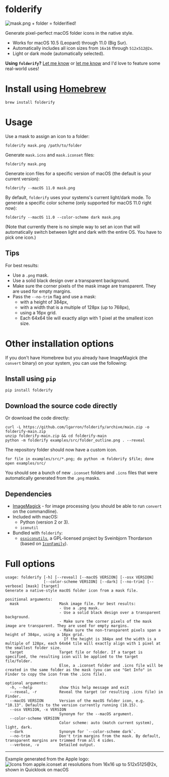 # folderify

![mask.png + folder = folderified!](examples/png/explanation.png)

Generate pixel-perfect macOS folder icons in the native style.

- Works for macOS 10.5 (Leopard) through 11.0 (Big Sur).
- Automatically includes all icon sizes from `16x16` through `512x512@2x`.
- Light or dark mode (automatically selected).

**Using `folderify`?** [Let me know](https://twitter.com/lgarron) or [let me know](https://github.com/lgarron/folderify/issues/new) and I'd love to feature some real-world uses!

# Install using [Homebrew](https://formulae.brew.sh/formula/folderify)

```shell
brew install folderify
```

# Usage

Use a mask to assign an icon to a folder:

```shell
folderify mask.png /path/to/folder
```

Generate `mask.icns` and `mask.iconset` files:

```shell
folderify mask.png
```

Generate icon files for a specific version of macOS (the default is your current
version):

```shell
folderify --macOS 11.0 mask.png
```

By default, `folderify` uses your systems's current light/dark mode. To generate a specific color scheme (only supported for macOS 11.0 right now):

```shell
folderify --macOS 11.0 --color-scheme dark mask.png
```

(Note that currently there is no simple way to set an icon that will automatically switch between light and dark with the entire OS. You have to pick one icon.)

## Tips

For best results:

- Use a `.png` mask.
- Use a solid black design over a transparent background.
- Make sure the corner pixels of the mask image are transparent. They are used for empty margins.
- Pass the `--no-trim` flag and use a mask:
  - with a height of 384px,
  - with a width that is a multiple of 128px (up to 768px),
  - using a 16px grid.
  - Each 64x64 tile will exactly align with 1 pixel at the smallest icon size.

# Other installation options

If you don't have Homebrew but you already have ImageMagick (the `convert`
binary) on your system, you can use the following:

## Install using `pip`

```shell
pip install folderify
```

## Download the source code directly

Or download the code directly:

```shell
curl -L https://github.com/lgarron/folderify/archive/main.zip -o folderify-main.zip
unzip folderify-main.zip && cd folderify-main
python -m folderify examples/src/folder_outline.png . --reveal
```

The repository folder should now have a custom icon.

```shell
for file in examples/src/*.png; do python -m folderify $file; done
open examples/src/
```

You should see a bunch of new `.iconset` folders and `.icns` files that were automatically generated from the `.png` masks.

## Dependencies

- [ImageMagick](http://www.imagemagick.org/) - for image processing (you should be able to run <code>convert</code> on the commandline).
- Included with macOS:
  - Python (version 2 or 3).
  - `iconutil`
- Bundled with `folderify`:
  - [`osxiconutils`](http://www.sveinbjorn.org/osxiconutils), a GPL-licensed project by Sveinbjorn Thordarson (based on [`IconFamily`](http://iconfamily.sourceforge.net/)).

# Full options

```
usage: folderify [-h] [--reveal] [--macOS VERSION] [--osx VERSION]
                 [--color-scheme VERSION] [--dark] [--no-trim] [--verbose] [mask] [target]
Generate a native-style macOS folder icon from a mask file.

positional arguments:
  mask                  Mask image file. For best results:
                        - Use a .png mask.
                        - Use a solid black design over a transparent background.
                        - Make sure the corner pixels of the mask image are transparent. They are used for empty margins.
                        - Make sure the non-transparent pixels span a height of 384px, using a 16px grid.
                          If the height is 384px and the width is a multiple of 128px, each 64x64 tile will exactly align with 1 pixel at the smallest folder size.
  target                Target file or folder. If a target is specified, the resulting icon will be applied to the target file/folder.
                        Else, a .iconset folder and .icns file will be created in the same folder as the mask (you can use "Get Info" in Finder to copy the icon from the .icns file).

optional arguments:
  -h, --help            show this help message and exit
  --reveal, -r          Reveal the target (or resulting .icns file) in Finder.
  --macOS VERSION       Version of the macOS folder icon, e.g. "10.13". Defaults to the version currently running (10.15).
  --osx VERSION, -x VERSION
                        Synonym for the --macOS argument.
  --color-scheme VERSION
                        Color scheme: auto (match current system), light, dark.
  --dark                Synonym for `--color-scheme dark`.
  --no-trim             Don't trim margins from the mask. By default, transparent margins are trimmed from all 4 sides.
  --verbose, -v         Detailed output.
```

---

Example generated from the Apple logo:
![Icons from apple.iconset at resolutions from 16x16  up to 512x5125@2x, shown in Quicklook on macOS](examples/png/apple.gif)
